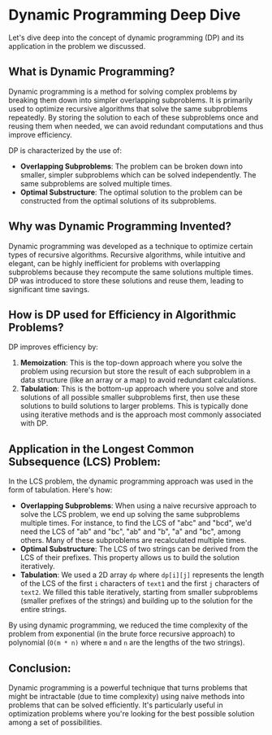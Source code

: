 # Dynamic Programming Deep Dive

Let's dive deep into the concept of dynamic programming (DP) and its application in the problem we discussed.

## What is Dynamic Programming?

Dynamic programming is a method for solving complex problems by breaking them down into simpler overlapping subproblems. It is primarily used to optimize recursive algorithms that solve the same subproblems repeatedly. By storing the solution to each of these subproblems once and reusing them when needed, we can avoid redundant computations and thus improve efficiency.

DP is characterized by the use of:
- **Overlapping Subproblems**: The problem can be broken down into smaller, simpler subproblems which can be solved independently. The same subproblems are solved multiple times.
- **Optimal Substructure**: The optimal solution to the problem can be constructed from the optimal solutions of its subproblems.

## Why was Dynamic Programming Invented?

Dynamic programming was developed as a technique to optimize certain types of recursive algorithms. Recursive algorithms, while intuitive and elegant, can be highly inefficient for problems with overlapping subproblems because they recompute the same solutions multiple times. DP was introduced to store these solutions and reuse them, leading to significant time savings.

## How is DP used for Efficiency in Algorithmic Problems?

DP improves efficiency by:
1. **Memoization**: This is the top-down approach where you solve the problem using recursion but store the result of each subproblem in a data structure (like an array or a map) to avoid redundant calculations.
2. **Tabulation**: This is the bottom-up approach where you solve and store solutions of all possible smaller subproblems first, then use these solutions to build solutions to larger problems. This is typically done using iterative methods and is the approach most commonly associated with DP.

## Application in the Longest Common Subsequence (LCS) Problem:

In the LCS problem, the dynamic programming approach was used in the form of tabulation. Here's how:
- **Overlapping Subproblems**: When using a naive recursive approach to solve the LCS problem, we end up solving the same subproblems multiple times. For instance, to find the LCS of "abc" and "bcd", we'd need the LCS of "ab" and "bc", "ab" and "b", "a" and "bc", among others. Many of these subproblems are recalculated multiple times.
- **Optimal Substructure**: The LCS of two strings can be derived from the LCS of their prefixes. This property allows us to build the solution iteratively.
- **Tabulation**: We used a 2D array `dp` where `dp[i][j]` represents the length of the LCS of the first `i` characters of `text1` and the first `j` characters of `text2`. We filled this table iteratively, starting from smaller subproblems (smaller prefixes of the strings) and building up to the solution for the entire strings.

By using dynamic programming, we reduced the time complexity of the problem from exponential (in the brute force recursive approach) to polynomial (`O(m * n)` where `m` and `n` are the lengths of the two strings).

## Conclusion:

Dynamic programming is a powerful technique that turns problems that might be intractable (due to time complexity) using naive methods into problems that can be solved efficiently. It's particularly useful in optimization problems where you're looking for the best possible solution among a set of possibilities.
